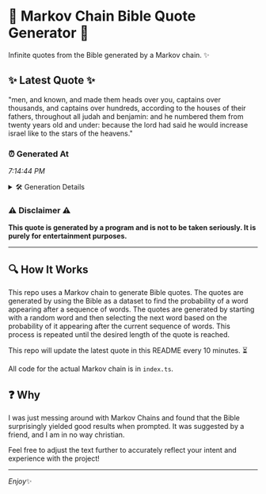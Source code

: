 # 📖 Markov Chain Bible Quote Generator 📖

Infinite quotes from the Bible generated by a Markov chain. ✨

## ✨ Latest Quote ✨
"men, and known, and made them heads over you, captains over thousands, and captains over hundreds, according to the houses of their fathers, throughout all judah and benjamin: and he numbered them from twenty years old and under: because the lord had said he would increase israel like to the stars of the heavens."

### ⏰ Generated At
*7:14:44 PM*

<details>
    <summary>🛠️ Generation Details</summary>
    <p>
        <strong>🌱 Seed:</strong> men,<br>
        <strong>🔄 Iterations:</strong> 53<br>
        <strong>📜 Context History:</strong><br>[ men, ]: and<br>[ men,, and ]: known,<br>[ men,, and, known, ]: and<br>[ men,, and, known,, and ]: made<br>[ men,, and, known,, and, made ]: them<br>[ men,, and, known,, and, made, them ]: heads<br>[ and, known,, and, made, them, heads ]: over<br>[ known,, and, made, them, heads, over ]: you,<br>[ and, made, them, heads, over, you, ]: captains<br>[ made, them, heads, over, you,, captains ]: over<br>[ them, heads, over, you,, captains, over ]: thousands,<br>[ heads, over, you,, captains, over, thousands, ]: and<br>[ over, you,, captains, over, thousands,, and ]: captains<br>[ you,, captains, over, thousands,, and, captains ]: over<br>[ captains, over, thousands,, and, captains, over ]: hundreds,<br>[ over, thousands,, and, captains, over, hundreds, ]: according<br>[ thousands,, and, captains, over, hundreds,, according ]: to<br>[ and, captains, over, hundreds,, according, to ]: the<br>[ captains, over, hundreds,, according, to, the ]: houses<br>[ over, hundreds,, according, to, the, houses ]: of<br>[ hundreds,, according, to, the, houses, of ]: their<br>[ according, to, the, houses, of, their ]: fathers,<br>[ to, the, houses, of, their, fathers, ]: throughout<br>[ the, houses, of, their, fathers,, throughout ]: all<br>[ houses, of, their, fathers,, throughout, all ]: judah<br>[ of, their, fathers,, throughout, all, judah ]: and<br>[ their, fathers,, throughout, all, judah, and ]: benjamin:<br>[ fathers,, throughout, all, judah, and, benjamin: ]: and<br>[ throughout, all, judah, and, benjamin:, and ]: he<br>[ all, judah, and, benjamin:, and, he ]: numbered<br>[ judah, and, benjamin:, and, he, numbered ]: them<br>[ and, benjamin:, and, he, numbered, them ]: from<br>[ benjamin:, and, he, numbered, them, from ]: twenty<br>[ and, he, numbered, them, from, twenty ]: years<br>[ he, numbered, them, from, twenty, years ]: old<br>[ numbered, them, from, twenty, years, old ]: and<br>[ them, from, twenty, years, old, and ]: under:<br>[ from, twenty, years, old, and, under: ]: because<br>[ twenty, years, old, and, under:, because ]: the<br>[ years, old, and, under:, because, the ]: lord<br>[ old, and, under:, because, the, lord ]: had<br>[ and, under:, because, the, lord, had ]: said<br>[ under:, because, the, lord, had, said ]: he<br>[ because, the, lord, had, said, he ]: would<br>[ the, lord, had, said, he, would ]: increase<br>[ lord, had, said, he, would, increase ]: israel<br>[ had, said, he, would, increase, israel ]: like<br>[ said, he, would, increase, israel, like ]: to<br>[ he, would, increase, israel, like, to ]: the<br>[ would, increase, israel, like, to, the ]: stars<br>[ increase, israel, like, to, the, stars ]: of<br>[ israel, like, to, the, stars, of ]: the<br>[ like, to, the, stars, of, the ]: heavens.<br>
    </p>
</details>

### ⚠️ Disclaimer ⚠️
**This quote is generated by a program and is not to be taken seriously. It is purely for entertainment purposes.**

---

## 🔍 How It Works

This repo uses a Markov chain to generate Bible quotes. The quotes are generated by using the Bible as a dataset to find the probability of a word appearing after a sequence of words. The quotes are generated by starting with a random word and then selecting the next word based on the probability of it appearing after the current sequence of words. This process is repeated until the desired length of the quote is reached.

This repo will update the latest quote in this README every 10 minutes. ⏳

All code for the actual Markov chain is in `index.ts`.

## ❓ Why

I was just messing around with Markov Chains and found that the Bible surprisingly yielded good results when prompted. 
It was suggested by a friend, and I am in no way christian.

Feel free to adjust the text further to accurately reflect your intent and experience with the project!

---

*Enjoy*✨
